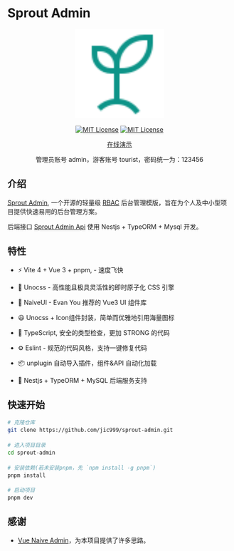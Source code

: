 # Sprout Admin

<p align="center">
  <a href="https://github.com/jic999/sprout-admin">
    <img alt="Sprout Admin" width="200" src="./public/favicon.svg">
  </a>
</p>
<p align="center">
  <a href="./LICENSE"><img alt="MIT License" src="https://badgen.net/github/license/jic999/sprout-admin"/></a>
    <a href="https://github.com/antfu/eslint-config"><img alt="MIT License" src="https://antfu.me/badge-code-style.svg"/></a>
</p>
<p align="center">
  <a href="http://8.134.163.96:2023/">在线演示</a>
</p>
<p align="center">管理员账号 admin，游客账号 tourist，密码统一为：123456</p>

## 介绍

[Sprout Admin](https://github.com/jic999/sprout-admin), 一个开源的轻量级 [RBAC](https://en.wikipedia.org/wiki/Role-based_access_control) 后台管理模版，旨在为个人及中小型项目提供快速易用的后台管理方案。

后端接口 [Sprout Admin Api](https://github.com/jic999/sprout-admin-api) 使用 Nestjs + TypeORM + Mysql 开发。

## 特性

- ⚡️ Vite 4 + Vue 3 + pnpm, - 速度飞快

- 🎨 Unocss - 高性能且极具灵活性的即时原子化 CSS 引擎

- 🍎 NaiveUI - Evan You 推荐的 Vue3 UI 组件库

- 😃 Unocss + Icon组件封装，简单而优雅地引用海量图标

- 🦾 TypeScript, 安全的类型检查，更加 STRONG 的代码

- ⚙️ Eslint - 规范的代码风格，支持一键修复代码

- 📦 unplugin 自动导入插件，组件&API 自动化加载

- 🍒 Nestjs + TypeORM + MySQL 后端服务支持

## 快速开始

```sh
# 克隆仓库
git clone https://github.com/jic999/sprout-admin.git

# 进入项目目录
cd sprout-admin

# 安装依赖(若未安装pnpm，先 `npm install -g pnpm`)
pnpm install

# 启动项目
pnpm dev
```

## 感谢

- [Vue Naive Admin](https://github.com/zclzone/vue-naive-admin)，为本项目提供了许多思路。
